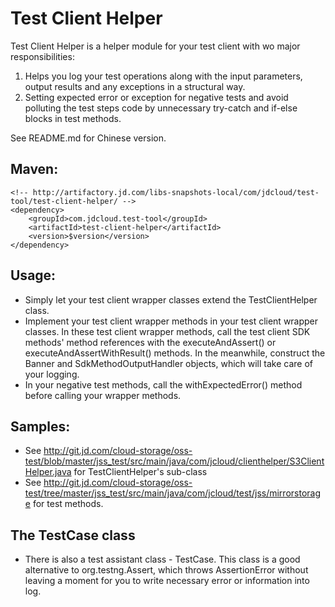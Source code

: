 # Test Client Helper
Test Client Helper is a helper module for your test client with wo major responsibilities:
  1. Helps you log your test operations along with the input parameters, output 
results and any exceptions in a structural way.
  2. Setting expected error or exception for negative tests and avoid polluting
  the test steps code by unnecessary try-catch and if-else blocks in test methods.

See README.md for Chinese version.

## Maven:
```
<!-- http://artifactory.jd.com/libs-snapshots-local/com/jdcloud/test-tool/test-client-helper/ -->
<dependency>
    <groupId>com.jdcloud.test-tool</groupId>
    <artifactId>test-client-helper</artifactId>
    <version>$version</version>
</dependency>
```

## Usage: 
* Simply let your test client wrapper classes extend the TestClientHelper class.
* Implement your test client wrapper methods in your test client wrapper 
classes. In these test client wrapper methods, call the test client SDK methods' 
method references with the executeAndAssert() or executeAndAssertWithResult() 
methods. In the meanwhile, construct the Banner and SdkMethodOutputHandler
objects, which will take care of your logging.
* In your negative test methods, call the withExpectedError() method before 
calling your wrapper methods.

## Samples:
* See http://git.jd.com/cloud-storage/oss-test/blob/master/jss_test/src/main/java/com/jcloud/clienthelper/S3ClientHelper.java
for TestClientHelper's sub-class
* See http://git.jd.com/cloud-storage/oss-test/tree/master/jss_test/src/main/java/com/jcloud/test/jss/mirrorstorage 
for test methods.

## The TestCase class
* There is also a test assistant class - TestCase. This class is a good 
alternative to org.testng.Assert, which throws AssertionError without leaving
a moment for you to write necessary error or information into log.